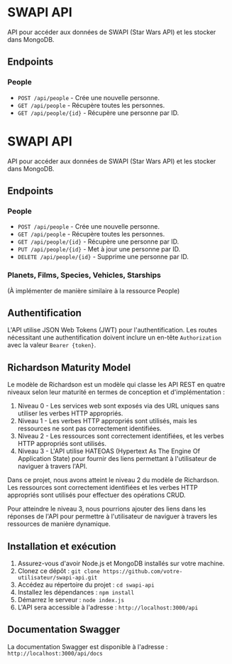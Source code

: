 # SWAPI API

API pour accéder aux données de SWAPI (Star Wars API) et les stocker dans MongoDB.

## Endpoints

### People

- `POST /api/people` - Crée une nouvelle personne.
- `GET /api/people` - Récupère toutes les personnes.
- `GET /api/people/{id}` - Récupère une personne par ID.
# SWAPI API

API pour accéder aux données de SWAPI (Star Wars API) et les stocker dans MongoDB.

## Endpoints

### People

- `POST /api/people` - Crée une nouvelle personne.
- `GET /api/people` - Récupère toutes les personnes.
- `GET /api/people/{id}` - Récupère une personne par ID.
- `PUT /api/people/{id}` - Met à jour une personne par ID.
- `DELETE /api/people/{id}` - Supprime une personne par ID.

### Planets, Films, Species, Vehicles, Starships

(À implémenter de manière similaire à la ressource People)

## Authentification

L'API utilise JSON Web Tokens (JWT) pour l'authentification. Les routes nécessitant une authentification doivent inclure un en-tête `Authorization` avec la valeur `Bearer {token}`.

## Richardson Maturity Model

Le modèle de Richardson est un modèle qui classe les API REST en quatre niveaux selon leur maturité en termes de conception et d'implémentation :

1. Niveau 0 - Les services web sont exposés via des URL uniques sans utiliser les verbes HTTP appropriés.
2. Niveau 1 - Les verbes HTTP appropriés sont utilisés, mais les ressources ne sont pas correctement identifiées.
3. Niveau 2 - Les ressources sont correctement identifiées, et les verbes HTTP appropriés sont utilisés.
4. Niveau 3 - L'API utilise HATEOAS (Hypertext As The Engine Of Application State) pour fournir des liens permettant à l'utilisateur de naviguer à travers l'API.

Dans ce projet, nous avons atteint le niveau 2 du modèle de Richardson. Les ressources sont correctement identifiées et les verbes HTTP appropriés sont utilisés pour effectuer des opérations CRUD.

Pour atteindre le niveau 3, nous pourrions ajouter des liens dans les réponses de l'API pour permettre à l'utilisateur de naviguer à travers les ressources de manière dynamique.

## Installation et exécution

1. Assurez-vous d'avoir Node.js et MongoDB installés sur votre machine.
2. Clonez ce dépôt : `git clone https://github.com/votre-utilisateur/swapi-api.git`
3. Accédez au répertoire du projet : `cd swapi-api`
4. Installez les dépendances : `npm install`
5. Démarrez le serveur : `node index.js`
6. L'API sera accessible à l'adresse : `http://localhost:3000/api`

## Documentation Swagger

La documentation Swagger est disponible à l'adresse : `http://localhost:3000/api/docs`



